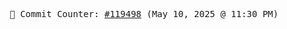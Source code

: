 <p align="center">
    <samp>
        📮 Commit Counter: <a href="https://github.com/Javascript-void0/Javascript-void0/commits/main">#119498</a> (May 10, 2025 @ 11:30 PM)
    </samp>
</p>